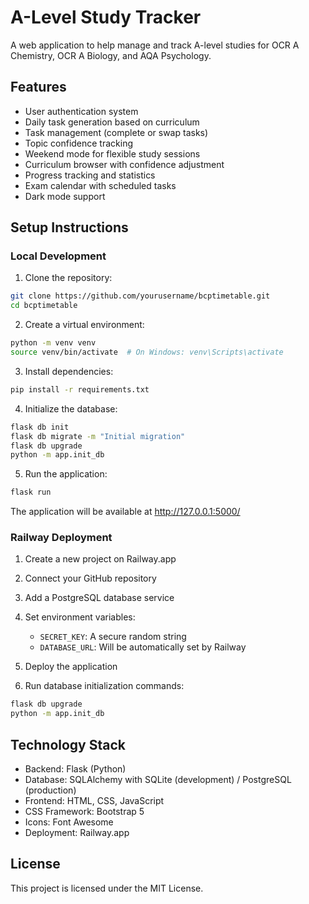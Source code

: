 # A-Level Study Tracker

A web application to help manage and track A-level studies for OCR A Chemistry, OCR A Biology, and AQA Psychology.

## Features

- User authentication system
- Daily task generation based on curriculum
- Task management (complete or swap tasks)
- Topic confidence tracking
- Weekend mode for flexible study sessions
- Curriculum browser with confidence adjustment
- Progress tracking and statistics
- Exam calendar with scheduled tasks
- Dark mode support

## Setup Instructions

### Local Development

1. Clone the repository:
```bash
git clone https://github.com/yourusername/bcptimetable.git
cd bcptimetable
```

2. Create a virtual environment:
```bash
python -m venv venv
source venv/bin/activate  # On Windows: venv\Scripts\activate
```

3. Install dependencies:
```bash
pip install -r requirements.txt
```

4. Initialize the database:
```bash
flask db init
flask db migrate -m "Initial migration"
flask db upgrade
python -m app.init_db
```

5. Run the application:
```bash
flask run
```

The application will be available at http://127.0.0.1:5000/

### Railway Deployment

1. Create a new project on Railway.app
2. Connect your GitHub repository
3. Add a PostgreSQL database service
4. Set environment variables:
   - `SECRET_KEY`: A secure random string
   - `DATABASE_URL`: Will be automatically set by Railway

5. Deploy the application
6. Run database initialization commands:
```bash
flask db upgrade
python -m app.init_db
```

## Technology Stack

- Backend: Flask (Python)
- Database: SQLAlchemy with SQLite (development) / PostgreSQL (production)
- Frontend: HTML, CSS, JavaScript
- CSS Framework: Bootstrap 5
- Icons: Font Awesome
- Deployment: Railway.app

## License

This project is licensed under the MIT License.